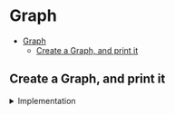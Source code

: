 # Graph

- [Graph](#graph)
  - [Create a Graph, and print it](#create-a-graph-and-print-it)

## Create a Graph, and print it

<details>

  <summary>Implementation</summary>

- create a vertex class, which have methods and attributes

  - neighbors: dict
  - key: str, pred: str, color: str, level: str
  - add_neighbor
  - remove_neighbor
  - get_neighbors

- create a graph class, which have methods and attributes
  - vertices: dict
  - add_edge

</details>
